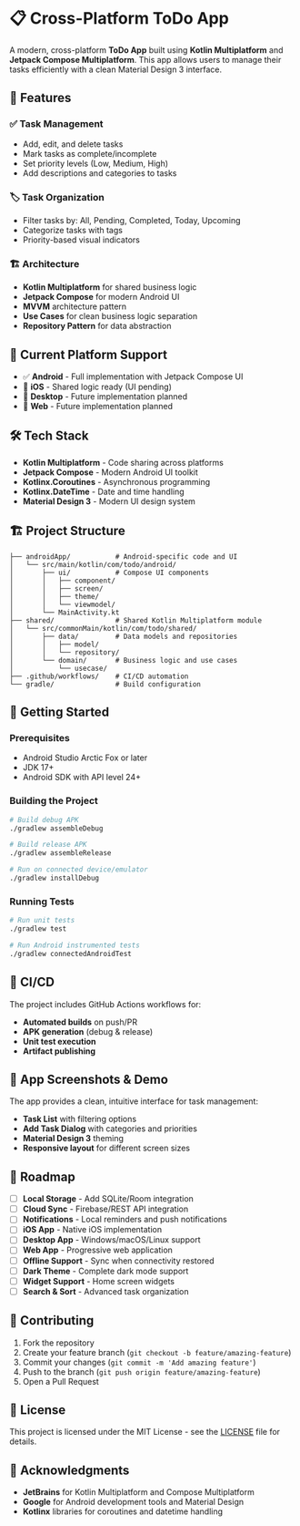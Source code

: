# 📋 Cross-Platform ToDo App

A modern, cross-platform **ToDo App** built using **Kotlin Multiplatform** and **Jetpack Compose Multiplatform**. This app allows users to manage their tasks efficiently with a clean Material Design 3 interface.

## 🚀 Features

### ✅ Task Management
- Add, edit, and delete tasks
- Mark tasks as complete/incomplete
- Set priority levels (Low, Medium, High)
- Add descriptions and categories to tasks

### 🏷️ Task Organization
- Filter tasks by: All, Pending, Completed, Today, Upcoming
- Categorize tasks with tags
- Priority-based visual indicators

### 🏗️ Architecture
- **Kotlin Multiplatform** for shared business logic
- **Jetpack Compose** for modern Android UI
- **MVVM** architecture pattern
- **Use Cases** for clean business logic separation
- **Repository Pattern** for data abstraction

## 📱 Current Platform Support
- ✅ **Android** - Full implementation with Jetpack Compose UI
- 🔄 **iOS** - Shared logic ready (UI pending)
- 🔄 **Desktop** - Future implementation planned
- 🔄 **Web** - Future implementation planned

## 🛠️ Tech Stack
- **Kotlin Multiplatform** - Code sharing across platforms
- **Jetpack Compose** - Modern Android UI toolkit
- **Kotlinx.Coroutines** - Asynchronous programming
- **Kotlinx.DateTime** - Date and time handling
- **Material Design 3** - Modern UI design system

## 🏗️ Project Structure
```
├── androidApp/           # Android-specific code and UI
│   └── src/main/kotlin/com/todo/android/
│       ├── ui/           # Compose UI components
│       │   ├── component/
│       │   ├── screen/
│       │   ├── theme/
│       │   └── viewmodel/
│       └── MainActivity.kt
├── shared/               # Shared Kotlin Multiplatform module
│   └── src/commonMain/kotlin/com/todo/shared/
│       ├── data/         # Data models and repositories
│       │   ├── model/
│       │   └── repository/
│       └── domain/       # Business logic and use cases
│           └── usecase/
├── .github/workflows/    # CI/CD automation
└── gradle/               # Build configuration
```

## 🚀 Getting Started

### Prerequisites
- Android Studio Arctic Fox or later
- JDK 17+
- Android SDK with API level 24+

### Building the Project
```bash
# Build debug APK
./gradlew assembleDebug

# Build release APK
./gradlew assembleRelease

# Run on connected device/emulator
./gradlew installDebug
```

### Running Tests
```bash
# Run unit tests
./gradlew test

# Run Android instrumented tests
./gradlew connectedAndroidTest
```

## 🔄 CI/CD

The project includes GitHub Actions workflows for:
- **Automated builds** on push/PR
- **APK generation** (debug & release)
- **Unit test execution**
- **Artifact publishing**

## 🌟 App Screenshots & Demo

The app provides a clean, intuitive interface for task management:
- **Task List** with filtering options
- **Add Task Dialog** with categories and priorities  
- **Material Design 3** theming
- **Responsive layout** for different screen sizes

## 🔮 Roadmap

- [ ] **Local Storage** - Add SQLite/Room integration
- [ ] **Cloud Sync** - Firebase/REST API integration
- [ ] **Notifications** - Local reminders and push notifications
- [ ] **iOS App** - Native iOS implementation
- [ ] **Desktop App** - Windows/macOS/Linux support
- [ ] **Web App** - Progressive web application
- [ ] **Offline Support** - Sync when connectivity restored
- [ ] **Dark Theme** - Complete dark mode support
- [ ] **Widget Support** - Home screen widgets
- [ ] **Search & Sort** - Advanced task organization

## 🤝 Contributing

1. Fork the repository
2. Create your feature branch (`git checkout -b feature/amazing-feature`)
3. Commit your changes (`git commit -m 'Add amazing feature'`)
4. Push to the branch (`git push origin feature/amazing-feature`)
5. Open a Pull Request

## 📄 License

This project is licensed under the MIT License - see the [LICENSE](LICENSE) file for details.

## 🙏 Acknowledgments

- **JetBrains** for Kotlin Multiplatform and Compose Multiplatform
- **Google** for Android development tools and Material Design
- **Kotlinx** libraries for coroutines and datetime handling
